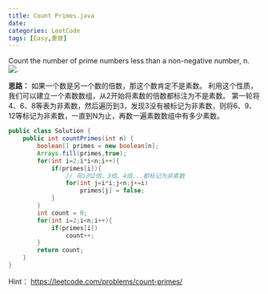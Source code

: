 ```yaml
---
title: Count Primes.java
date: 
categories: LeetCode
tags: [Easy,重做]
---
```

Count the number of prime numbers less than a non-negative number, n.
![.](https://leetcode.com/static/images/solutions/Sieve_of_Eratosthenes_animation.gif)
<!-- more -->
**思路：**
如果一个数是另一个数的倍数，那这个数肯定不是素数。
利用这个性质，我们可以建立一个素数数组，从2开始将素数的倍数都标注为不是素数。
第一轮将4、6、8等表为非素数，然后遍历到3，发现3没有被标记为非素数，则将6、9、12等标记为非素数，一直到N为止，再数一遍素数数组中有多少素数。
``` java
public class Solution {
    public int countPrimes(int n) {
        boolean[] primes = new boolean[n];
        Arrays.fill(primes,true);
        for(int i=2;i*i<n;i++){
            if(primes[i]){
				// 将i的2倍、3倍、4倍...都标记为非素数
                for(int j=i*i;j<n;j+=i)
                    primes[j] = false;
            }
        }
        int count = 0;
        for(int i=2;i<n;i++){
            if(primes[i])
                count++;
        }
        return count;
    }
}
``` 
Hint：
https://leetcode.com/problems/count-primes/